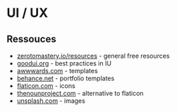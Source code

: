 
# UI / UX


## Ressouces

* [zerotomastery.io/resources](https://zerotomastery.io/resources/) - general free resources
* [goodui.org](https://www.goodui.org/) - best practices in IU
* [awwwards.com](https://www.awwwards.com/) - templates
* [behance.net](https://www.behance.net/) - portfolio templates
* [flaticon.com](https://www.flaticon.com/) - icons
* [thenounproject.com](https://thenounproject.com/) - alternative to flaticon
* [unsplash.com](https://unsplash.com/) - images
